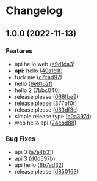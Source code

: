 # Changelog

## 1.0.0 (2022-11-13)


### Features

* api hello web ([e9d1da3](https://github.com/ddzero2c/release-please-poc/commit/e9d1da3091766a2251f3d88cfc716a460dd07a82))
* **api:** hello ([40a1d1f](https://github.com/ddzero2c/release-please-poc/commit/40a1d1f54ade4e8ffac12fe2741548299fcf05b3))
* fuck me ([c7cad97](https://github.com/ddzero2c/release-please-poc/commit/c7cad9712fccd4d81f69fb6edaca8346b1252fe5))
* hello ([6e8162f](https://github.com/ddzero2c/release-please-poc/commit/6e8162fe4038aab0c17f4e1d81ba662e4920a1ce))
* hello 2 ([7bbc040](https://github.com/ddzero2c/release-please-poc/commit/7bbc0407049a9ce6a4d61122656d6e713f3bbb20))
* release please ([066fbe9](https://github.com/ddzero2c/release-please-poc/commit/066fbe991f945944f21271e44ebec187755b703d))
* release please ([377bf0f](https://github.com/ddzero2c/release-please-poc/commit/377bf0fefa5f16f6de8dbfdeee8b241f29644a59))
* release please ([d83df3c](https://github.com/ddzero2c/release-please-poc/commit/d83df3c258de9b10a84a43f0f75afe723b05894a))
* simple release type ([e0a397d](https://github.com/ddzero2c/release-please-poc/commit/e0a397d4156bd003628f3b206fc000ad58d514ae))
* web hello api ([24ebd88](https://github.com/ddzero2c/release-please-poc/commit/24ebd884d7b92c2891dbdf0254b2c5374a12c322))


### Bug Fixes

* api 3 ([a7a4b31](https://github.com/ddzero2c/release-please-poc/commit/a7a4b31d95ab8b4587285aa5ccb35cc0f50fcc55))
* api 3 ([d0d597b](https://github.com/ddzero2c/release-please-poc/commit/d0d597b2979f81209bf5f2d4a43688ff41fa74db))
* api hello ([6b7ad32](https://github.com/ddzero2c/release-please-poc/commit/6b7ad322f5b421be2fc5d8f4850b3bcce3e80ed3))
* release please ([d850163](https://github.com/ddzero2c/release-please-poc/commit/d8501637189a9924e922ca91673970f0117d6abb))
